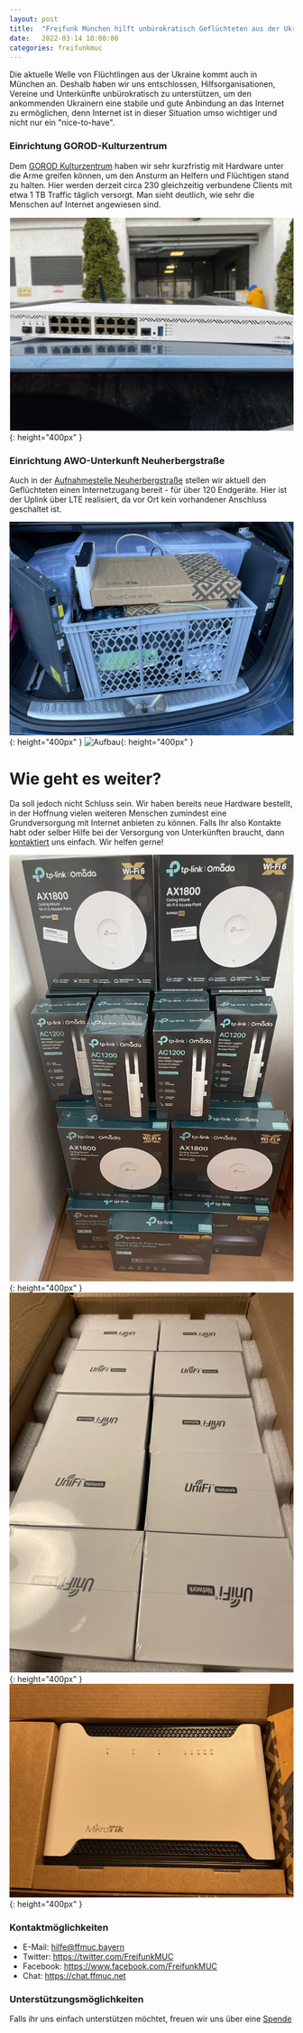 ```yaml
---
layout: post
title:  "Freifunk München hilft unbürokratisch Geflüchteten aus der Ukraine"
date:   2022-03-14 10:00:00
categories: freifunkmuc
---
```


Die aktuelle Welle von Flüchtlingen aus der Ukraine kommt auch in München an. Deshalb haben wir uns entschlossen, Hilfsorganisationen, Vereine und Unterkünfte unbürokratisch zu unterstützen, um den ankommenden Ukrainern eine stabile und gute Anbindung an das Internet zu ermöglichen, denn Internet ist in dieser Situation umso wichtiger und nicht nur ein "nice-to-have".

### Einrichtung GOROD-Kulturzentrum

Dem [GOROD Kulturzentrum](https://de.newgorod.org) haben wir sehr kurzfristig mit Hardware unter die Arme greifen können, um den Ansturm an Helfern und Flüchtigen stand zu halten.
Hier werden derzeit circa 230 gleichzeitig verbundene Clients mit etwa 1 TB Traffic täglich versorgt. Man sieht deutlich, wie sehr die Menschen auf Internet angewiesen sind.


![Switch](/assets/posts/2022-03-14-gorod.png){: height="400px" }
### Einrichtung AWO-Unterkunft Neuherbergstraße

Auch in der [Aufnahmestelle Neuherbergstraße](https://map.ffmuc.net/#!/de/map/6aaa521e6bc0) stellen wir aktuell den Geflüchteten einen Internetzugang bereit - für über 120 Endgeräte. Hier ist der Uplink über LTE realisiert, da vor Ort kein vorhandener Anschluss geschaltet ist.

![Hardware](/assets/posts/2022-03-14-awo-01.jpg){: height="400px" }
![Aufbau](/assets/posts/2022-03-14-awo-02.jpg){: height="400px" }

# Wie geht es weiter?

Da soll jedoch nicht Schluss sein. Wir haben bereits neue Hardware bestellt, in der Hoffnung vielen weiteren Menschen zumindest eine Grundversorgung mit Internet anbieten zu können. Falls Ihr also Kontakte habt oder selber Hilfe bei der Versorgung von Unterkünften braucht, dann [kontaktiert](https://chat.ffmuc.net/freifunk/channels/ukraine-hilfe---2022) uns einfach. Wir helfen gerne!

![TP-Link](/assets/posts/2022-03-14-tplink.jpg){: height="400px" }
![UniFi](/assets/posts/2022-03-14-unifi.jpg){: height="400px" }
![Mikrotik](/assets/posts/2022-03-14-mikrotik.jpg){: height="400px" }


### Kontaktmöglichkeiten

 - E-Mail: <hilfe@ffmuc.bayern>  
 - Twitter: <https://twitter.com/FreifunkMUC>  
 - Facebook: <https://www.facebook.com/FreifunkMUC>  
 - Chat: <https://chat.ffmuc.net>  

### Unterstützungsmöglichkeiten

Falls ihr uns einfach unterstützen möchtet, freuen wir uns über eine [Spende](https://www.ffmuc.net/spenden/)
